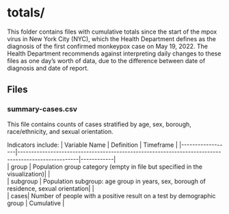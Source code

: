 # totals/ 

This folder contains files with cumulative totals since the start of the mpox virus in New York City (NYC), which the Health Department defines as the diagnosis of the first confirmed monkeypox case on May 19, 2022. The Health Department recommends against interpreting daily changes to these files as one day’s worth of data, due to the difference between date of diagnosis and date of report.


## Files 

### summary-cases.csv

This file contains counts of cases stratified by age, sex, borough, race/ethnicity, and sexual orientation.


Indicators include: 
| Variable Name | Definition | Timeframe | 
|------------------|----------------------------------------------------------------------------------------------------|------------|  
| group | Population group category (empty in file but specified in the visualization)| |     
| subgroup | Population subgroup: age group in years, sex, borough of residence, sexual orientation| |     
| cases| Number of people with a positive result on a test by demographic group | Cumulative |      
